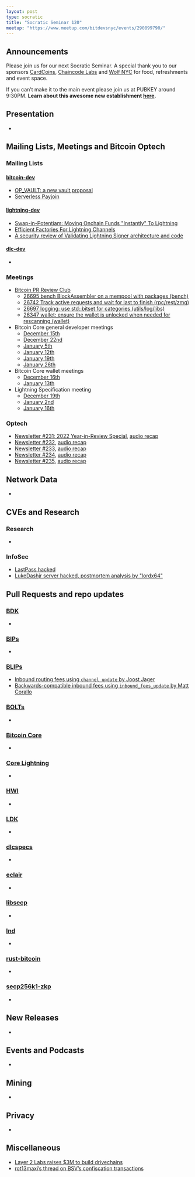 ```yaml
---
layout: post
type: socratic
title: "Socratic Seminar 120"
meetup: "https://www.meetup.com/bitdevsnyc/events/290899790/"
---
```


## Announcements
Please join us for our next Socratic Seminar. A special thank you to our sponsors [CardCoins](https://cardcoins.co), [Chaincode Labs](https://chaincode.com) and [Wolf NYC](https://wolfnyc.com) for food, refreshments and event space.

If you can’t make it to the main event please join us at PUBKEY around 9:30PM. **Learn about this awesome new establishment [here](https://ny.eater.com/2022/12/13/23494423/pubkey-opening-manhattan-bitcoin-bar).**

## Presentation
-

## Mailing Lists, Meetings and Bitcoin Optech
### Mailing Lists
#### [bitcoin-dev](https://lists.linuxfoundation.org/pipermail/bitcoin-dev)

- [OP\_VAULT: a new vault proposal](https://lists.linuxfoundation.org/pipermail/bitcoin-dev/2023-January/021318.html)
- [Serverless Payjoin](https://lists.linuxfoundation.org/pipermail/bitcoin-dev/2023-January/021364.html)

#### [lightning-dev](https://lists.linuxfoundation.org/pipermail/lightning-dev)

- [Swap-in-Potentiam: Moving Onchain Funds "Instantly" To Lightning](https://lists.linuxfoundation.org/pipermail/lightning-dev/2023-January/003810.html)
- [Efficient Factories For Lightning Channels](https://lists.linuxfoundation.org/pipermail/lightning-dev/2023-January/003827.html)
- [A security review of Validating Lightning Signer architecture and code](https://lists.linuxfoundation.org/pipermail/lightning-dev/2023-January/003829.html)

#### [dlc-dev](https://mailmanlists.org/pipermail/dlc-dev)
-

### Meetings
- [Bitcoin PR Review Club](https://bitcoincore.reviews)
    - [26695 bench BlockAssembler on a mempool with packages (bench)](https://bitcoincore.reviews/26695)
    - [26742 Track active requests and wait for last to finish (rpc/rest/zmq)](https://bitcoincore.reviews/26742)
    - [26697 logging: use std::bitset for categories (utils/log/libs)](https://bitcoincore.reviews/26697)
    - [26347 wallet: ensure the wallet is unlocked when needed for rescanning (wallet)](https://bitcoincore.reviews/26347)
- Bitcoin Core general developer meetings
	- [December 15th](https://www.erisian.com.au/bitcoin-core-dev/log-2022-12-15.html#197)
	- [December 22nd](https://www.erisian.com.au/bitcoin-core-dev/log-2022-12-15.html#206)
	- [January 5th](https://www.erisian.com.au/bitcoin-core-dev/log-2023-01-05.html#115)
	- [January 12th](https://www.erisian.com.au/bitcoin-core-dev/log-2023-01-12.html#314)
	- [January 19th](https://www.erisian.com.au/bitcoin-core-dev/log-2023-01-19.html#337)
	- [January 26th](https://www.erisian.com.au/bitcoin-core-dev/log-2023-01-26.html#337) <!---TODO: fix line --->
- Bitcoin Core wallet meetings
	- [December 16th](https://www.erisian.com.au/bitcoin-core-dev/log-2022-12-16.html#281)
	- [January 13th](https://www.erisian.com.au/bitcoin-core-dev/log-2023-01-13.html#404)
- Lightning Specification meeting
    - [December 19th](https://github.com/lightning/bolts/issues/1047)
    - [January 2nd](https://github.com/lightning/bolts/issues/1048)
    - [January 16th](https://github.com/lightning/bolts/issues/1050)

### Optech
- [Newsletter #231: 2022 Year-in-Review Special](https://bitcoinops.org/en/newsletters/2022/12/21/), [audio recap](https://twitter.com/bitcoinoptech/status/1605941173452824576)
- [Newsletter #232](https://bitcoinops.org/en/newsletters/2023/01/04/), [audio recap](https://twitter.com/bitcoinoptech/status/1611014435962855427)
- [Newsletter #233](https://bitcoinops.org/en/newsletters/2023/01/11/), [audio recap](https://twitter.com/bitcoinoptech/status/1613551393628995584)
- [Newsletter #234](https://bitcoinops.org/en/newsletters/2023/01/18/), [audio recap](https://twitter.com/bitcoinoptech/status/1616087744077508613)
- [Newsletter #235](https://bitcoinops.org/en/newsletters/2023/01/25/), [audio recap](https://twitter.com/bitcoinoptech/status/1618203837000749056)

## Network Data
-

## CVEs and Research
### Research
-

### InfoSec

- [LastPass hacked](https://blog.lastpass.com/2022/12/notice-of-recent-security-incident/)
- [LukeDashjr server hacked, postmortem analysis by "lordx64"](https://lordx64.medium.com/multiple-linux-backdoors-discovered-targeting-bitcoin-core-developer-technical-analysis-793f8491f561)


## Pull Requests and repo updates
### [BDK](https://github.com/bitcoindevkit/bdk)
-

### [BIPs](https://github.com/bitcoin/bips)
-

### [BLIPs](https://github.com/lightning/blips)

- [Inbound routing fees using `channel_update` by Joost Jager](https://github.com/lightning/blips/pull/18)
- [Backwards-compatible inbound fees using `inbound_fees_update` by Matt Corallo](https://github.com/lightning/blips/pull/22)


### [BOLTs](https://github.com/lightningnetwork/lightning-rfc)
-

### [Bitcoin Core](https://github.com/bitcoin/bitcoin)
-

### [Core Lightning](https://github.com/ElementsProject/lightning)
-

### [HWI](https://github.com/bitcoin-core/HWI)
-

### [LDK](https://github.com/lightningdevkit/rust-lightning)
-

### [dlcspecs](https://github.com/discreetlogcontracts/dlcspecs)
-

### [eclair](https://github.com/ACINQ/eclair/)
-

### [libsecp](https://github.com/bitcoin-core/secp256k1)
-

### [lnd](https://github.com/lightningnetwork/lnd)
-

### [rust-bitcoin](https://github.com/rust-bitcoin/rust-bitcoin)
-

### [secp256k1-zkp](https://github.com/ElementsProject/secp256k1-zkp)
-


## New Releases
-

## Events and Podcasts
-

## Mining
-

## Privacy
-

## Miscellaneous

- [Layer 2 Labs raises $3M to build drivechains](https://www.coindesk.com/tech/2022/12/20/bitcoin-development-company-layer-2-labs-raises-3m-to-bring-drivechains-to-network/)
- [rot13maxi’s thread on BSV’s confiscation transactions](https://twitter.com/rot13maxi/status/1613721169257021442)
